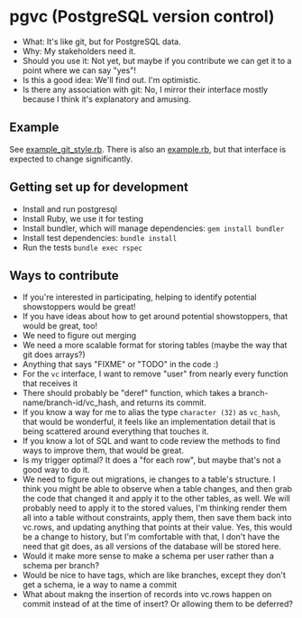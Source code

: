 pgvc (PostgreSQL version control)
=================================

* What: It's like git, but for PostgreSQL data.
* Why: My stakeholders need it.
* Should you use it: Not yet, but maybe if you contribute we can get it to a point where we can say "yes"!
* Is this a good idea: We'll find out. I'm optimistic.
* Is there any association with git: No, I mirror their interface mostly because
  I think it's explanatory and amusing.


Example
-------

See [example_git_style.rb](example_git_style.rb).
There is also an [example.rb](example.rb), but that interface is expected
to change significantly.


Getting set up for development
------------------------------

* Install and run postgresql
* Install Ruby, we use it for testing
* Install bundler, which will manage dependencies: `gem install bundler`
* Install test dependencies: `bundle install`
* Run the tests `bundle exec rspec`


Ways to contribute
------------------

* If you're interested in participating, helping to identify potential showstoppers would be great!
* If you have ideas about how to get around potential showstoppers, that would be great, too!
* We need to figure out merging
* We need a more scalable format for storing tables (maybe the way that git does arrays?)
* Anything that says "FIXME" or "TODO" in the code :)
* For the `vc` interface, I want to remove "user" from nearly every function that receives it
* There should probably be "deref" function, which takes a branch-name/branch-id/vc_hash, and
  returns its commit.
* If you know a way for me to alias the type `character (32)` as `vc_hash`, that
  would be wonderful, it feels like an implementation detail that is being scattered
  around everything that touches it.
* If you know a lot of SQL and want to code review the methods to find ways to improve them,
  that would be great.
* Is my trigger optimal? It does a "for each row", but maybe that's not a good way to do it.
* We need to figure out migrations, ie changes to a table's structure. I think you
  might be able to observe when a table changes, and then grab the code that changed it and apply
  it to the other tables, as well. We will probably need to apply it to the stored
  values, I'm thinking render them all into a table without constraints, apply them,
  then save them back into vc.rows, and updating anything that points at their value.
  Yes, this would be a change to history, but I'm comfortable with that, I don't
  have the need that git does, as all versions of the database will be stored here.
* Would it make more sense to make a schema per user rather than a schema per branch?
* Would be nice to have tags, which are like branches, except they don't get a schema,
  ie a way to name a commit
* What about makng the insertion of records into vc.rows happen on commit instead of at the time of insert?
  Or allowing them to be deferred?
